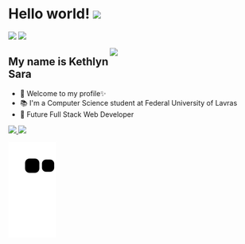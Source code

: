  # Hello world! <img src="https://github.com/TheDudeThatCode/TheDudeThatCode/blob/master/Assets/Hi.gif" width="29px">

<p>
 <a href="https://https://www.instagram.com/kethlynsara//" target="_blank"><img src="https://img.shields.io/badge/-Instagram-%23E4405F?style=for-the-badge&logo=instagram&logoColor=white" target="_blank"></a>
 <a href="https://www.linkedin.com/in/kethlyn-sara-0550631b3/" target="_blank"><img src="https://img.shields.io/badge/-LinkedIn-%230077B5?style=for-the-badge&logo=linkedin&logoColor=white" target="_blank"></a>
<!--  <a hef="https://img.shields.io/badge/-kethlynsaraa@gmail.com/"  target="_blank"><img src="https://img.shields.io/badge/Gmail-D14836?style=for-the-badge&logo=gmail&logoColor=white" target="blank"></a> -->
</p>

<!-- 
[![Gmail Badge](https://img.shields.io/badge/-kethlynsaraa@gmail.com-c14438?style=flat-square&logo=Gmail&logoColor=white&link=mailto:kethlynsaraa@gmail.com)](mailto:kethlynsaraa@gmail.com) -->
 

<img src="https://media2.giphy.com/media/sxOhzsn0DUXR3PvbxD/giphy.gif" align="right" width="300px">
  
## My name is Kethlyn Sara
  - 👋 Welcome to my profile✨
  - 📚  I'm a Computer Science student at Federal University of Lavras
  - 🌱 Future Full Stack Web Developer
 
<div>
<a href="https://github.com/kethlynsara">
<img height="180em" src="https://github-readme-stats.vercel.app/api/top-langs/?username=kethlynsara&layout=compact&langs_count=7&theme=dracula"/>
<img height="180em" src="https://github-readme-stats.vercel.app/api?username=kethlynsara&show_icons=true&theme=dracula&include_all_commits=true&count_private=true"/>
</div>
  
  
![Snake animation](https://github.com/rafaballerini/rafaballerini/blob/output/github-contribution-grid-snake.svg)


